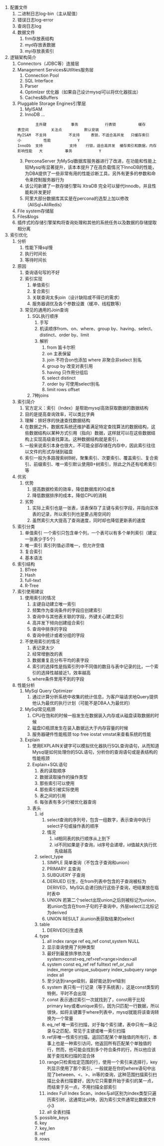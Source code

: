 1. 配置文件
    1. 二进制日志log-bin（主从赋值）
    2. 错误日志log-error
    3. 查询日志log
    4. 数据文件
        1. frm存放表结构
        2. myd存放表数据
        3. myi存放表索引
2. 逻辑架构简介
    1. Connectors（JDBC等）连接层
    2. Management Services&Utllties服务层
        1. Connection Pool
        2. SQL Interface
        3. Parser
        4. Optimlzer 优化器（如果自己设计mysql可以将优化器拔出）
        5. Caches&Buffers
    3. Pluggable Storage Engines引擎层
        1. MyISAM
        2. InnoDB
        ...
        ```
                主外键           事务            行表锁          缓存            表空间          关注点          默认安装
        MyISAM  不支持          不支持     表锁，不适合高并发   只缓存索引              小          性能            Y
        InnoDb  支持            支持    行锁，适合高并发  缓存索引和数据，内存影响性能   大          事务            Y
        ```   
        3. PerconaServer 为MySql数据库服务器进行了改进，在功能和性能上较Mysql有显著提升，该本本提升了在高负载情况下InnoDB的性能，为DBA提供了一些非常有用的性能诊断工具，另外有更多的参数和命令来控制服务器行为
        4. 该公司新建了一款存储引擎叫 XtraDB 完全可以替代Innodb，并且性能和并发更好
        5. 阿里大部分数据库其实是在percona的选型上加以修改（AliSql+AliRedis）
    4. File system存储层
    5. Files&logs
    6. 插件式的存储引擎架构将查询处理和其他的系统任务以及数据的存储提取相分离
3. 索引优化
    1. 分析
        1. 性能下降sql慢
        2. 执行时间长
        3. 等待时间长
    2. 原因
        1. 查询语句写的不好
        2. 索引实现
            1. 单值索引
            2. 复合索引
            3. 关联查询太多join（设计缺陷或不得已的需求）
            4. 服务器调优及各个参数设置（缓冲、线程数等）
        3. 常见的通用的Join查询
            1. SQL执行顺序
                1. 手写
                2. 机读顺序from、on、where、group by、having、select、distinct、order by、limit
                3. 解析
                    1. from 笛卡尔积
                    2. on 主表保留
                    3. join 不符合on也添加 where 非聚合非select 别名
                    4. group by 改变对表引用
                    5. having 只作用分组后
                    6. select distinct
                    7. order by 可使用select别名
                    8. limit rows offset
            2. 7种joins
    3. 索引简介
        1. 官方定义：索引（Index）是帮助mysql高效获取数据的数据结构
        2. 目的是提高查询效率，可以类比字典
        3. 理解：排好序的快速查找数据结构
        4. 在数据之外，数据库系统还维护着满足特定查找算法的数据结构，这些数据结构以某种方式引用（指向）数据，这样就可以在这些数据结构上实现高级查找算法。这种数据结构就是索引，
        5. 一般来说索引本身也很大，不可能全部存储在内存中，因此索引往往以文件的形式存储到磁盘
        6. 索引一般为多路搜索树B树，聚集索引、次要索引、覆盖索引、复合索引、前缀索引、唯一索引默认使用B+树索引，除此之外还有哈希索引等
    4. 优劣
        1. 优势
            1. 提高数据检索的效率，降低数据库的IO成本
            2. 降低数据排序的成本，降低CPU的消耗
        2. 劣势
            1. 实际上索引也是一张表，该表保存了主键与索引字段，并指向实体表的记录，所以索引列也是要占用空间的
            2. 虽然索引大大提高了查询速度，同时却也降低更新表的速度
    5. 索引分类
        1. 单值索引 一个索引只包含单个列，一个表可以有多个单列索引（建议一张表少于5个）
        2. 唯一索引 索引列值必须唯一，但允许空值
        3. 复合索引 
        4. 基本语法
    6. 索引结构
        1. BTree
        2. Hash
        3. full-text
        4. R-Tree
    7. 索引使用建议
        1. 使用索引的情况
            1. 主键自动建立唯一索引
            2. 频繁作为查询条件的字段应创建索引
            3. 查询中与其他表关联的字段，外键关心建立索引
            4. 高并发下倾向创建组合索引
            5. 查询中排序的字段
            6. 查询中统计或者分组的字段
        2. 不使用索引的情况
            1. 表记录太少
            2. 经常增删改的表
            3. 数据重复且分布平均的表字段
            4. 索引的选择性是指索引列中不同值的数目与表中记录的比，一个索引的选择性越接近1，效率越高
            5. where条件里用不到的字段
    8. 性能分析
        1. MySql Query Optimizer
            1. 通过计算分析系统中收集的统计信息，为客户端请求地Query提供他认为最优的执行计划（可能不是DBA人为最优的）
        2. MySql常见瓶颈
            1. CPU在饱和的时候一般发生在数据装入内存或从磁盘读取数据的时候
            2. 磁盘IO瓶颈发生在装入数据远大于内存容量的时候
            3. 服务器硬件性能瓶颈 top free iostat vmstat来查看系统的性能
        3. Explain
            1. 使用EXPLAIN关键字可以模拟优化器执行SQL查询语句，从而知道Mysql是如何处理你的SQL语句，分析你的查询语句或是表结构的性能瓶颈
            2. Explain+SQL语句
                1. 表的读取顺序
                2. 数据读取操作的操作类型
                3. 那些索引可以使用
                4. 那些索引被实际使用
                5. 表之间的引用
                6. 每张表有多少行被优化器查询
            3. 表头
                1. id
                    1. select查询的序列号，包含一组数字，表示查询中执行select子句或操作表的顺序
                    2. 情况
                        1. id相同表的执行顺序从上到下
                        2. id不同如果是子查询，id序号会递增，id值越大执行优先级越高
                2. select_type
                    1. SIMPLE 简单查询（不包含子查询和union）
                    2. PRIMARY 主查询
                    3. SUBQUERY 子查询
                    4. DERIUED 衍生，在from列表中包含的子查询被标为DERIVED，MySQL会递归执行这些子查询，吧结果放在临时表中
                    5. UNION 若第二个select出现union之后则被标记为union，若union包含在from子句的子查询中，外层select江北标记为derived
                    6. UNION RESULT 从union表获取结果的select
                3. table
                    1. DERIVED衍生虚表
                4. type
                    1. all  index   range   ref eq_ref  const,system    NULL
                    2. 显示查询使用了何种类型
                    3. 最好到最差排序依次是system>const>eq_ref>ref>range>index>all
                    4. system const eq_ref ref fulltext ref_or_null index_merge unique_subquery index_subquery range index all
                    5. 至少达到range级别，最好能达到ref级别
                    6. system 表只有一行记录（等于系统表），这是const类型的特例，平时不会出现
                    7. const 表示通过索引一次就找到了，const用于比较primary key或者unique索引，因为只匹配一行数据，所以很快，如将主键置于where列表中，mysql就能将该查询转换为一个常量
                    8. eq_ref 唯一索引扫描，对于每个索引建，表中只有一条记录与之匹配，常见于主键或唯一索引扫描
                    9. ref非唯一性索引扫描，返回匹配某个单独值的所有行，本事上也是一种索引访问，他返回所有匹配某个单独值的行，然而，他可能会找到多个符合条件的行，所以他应该属于查找和扫描的混合体
                    10. range只检索给定范围的行，使用一个索引来选择行，key列显示使用了那个索引，一般就是在你的where语句中出现了between、<、>、in等的查询，这种范围扫描索引扫描比全表扫描要好，因为它只需要开始于索引的某一点，而结束于另一点，不用扫描全部索引
                    11. index Full Index Scan，index与all区别为index类型只遍历索引树，这通常比all快，因为索引文件通常比数据文件小3
                    12. all 全表扫描
                5. possible_keys
                6. key
                7. key_len
                8. ref
                9. rows